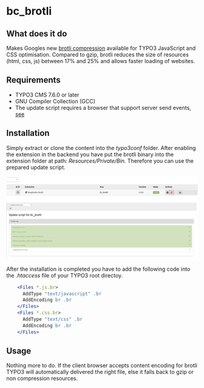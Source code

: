 bc_brotli
=========

What does it do
----------------------
Makes Googles new [brotli compression](https://github.com/google/brotli/) available for TYPO3 JavaScript and CSS optimisation. Compared to gzip, brotli reduces the size of resources (html, css, js) between 17% and 25% and allows faster loading of websites.

Requirements
-------------------
* TYPO3 CMS 7.6.0 or later
* GNU Compiler Collection (GCC)
* The update script requires a browser that support server send events, [see](http://caniuse.com/#feat=eventsource)

Installation
----------------
Simply extract or clone the content into the *typo3conf* folder. After enabling the extension in the backend you have put the brotli binary into the extension folder at path: *Resources/Private/Bin.* Therefore you can use the prepared update script.

![Extension Manager](https://raw.githubusercontent.com/lefty89/bc_brotli/master/Documentation/Images/AdministratorManual/ExtensionManager.png "Extension Manager")
![Update Script](https://raw.githubusercontent.com/lefty89/bc_brotli/master/Documentation/Images/AdministratorManual/UpdateScript.png "Update Script")

After the installation is completed you have to add the following code into the *.htaccess* file of your TYPO3 root directoy.

```apache
    <Files *.js.br>
      AddType "text/javascript" .br
      AddEncoding br .br
    </Files>
    <Files *.css.br>
      AddType "text/css" .br
      AddEncoding br .br
    </Files>
```

Usage
--------
Nothing more to do. If the client browser accepts content encoding for brotli TYPO3 will automatically delivered the right file, else it falls back to gzip or non compression resources.



